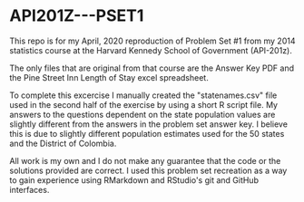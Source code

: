 # API201Z---PSET1
This repo is for my April, 2020 reproduction of Problem Set #1 from my 2014 statistics course at the Harvard Kennedy School of Government (API-201z). 

The only files that are original from that course are the Answer Key PDF and the Pine Street Inn Length of Stay excel spreadsheet. 

To complete this excercise I manually created the "statenames.csv" file used in the second half of the exercise by using a short R script file. My answers to the questions dependent on the state population values are slightly different from the answers in the problem set answer key. I believe this is due to slightly different population estimates used for the 50 states and the District of Colombia. 

All work is my own and I do not make any guarantee that the code or the solutions provided are correct. I used this problem set recreation as a way to gain experience using RMarkdown and RStudio's git and GitHub interfaces. 
